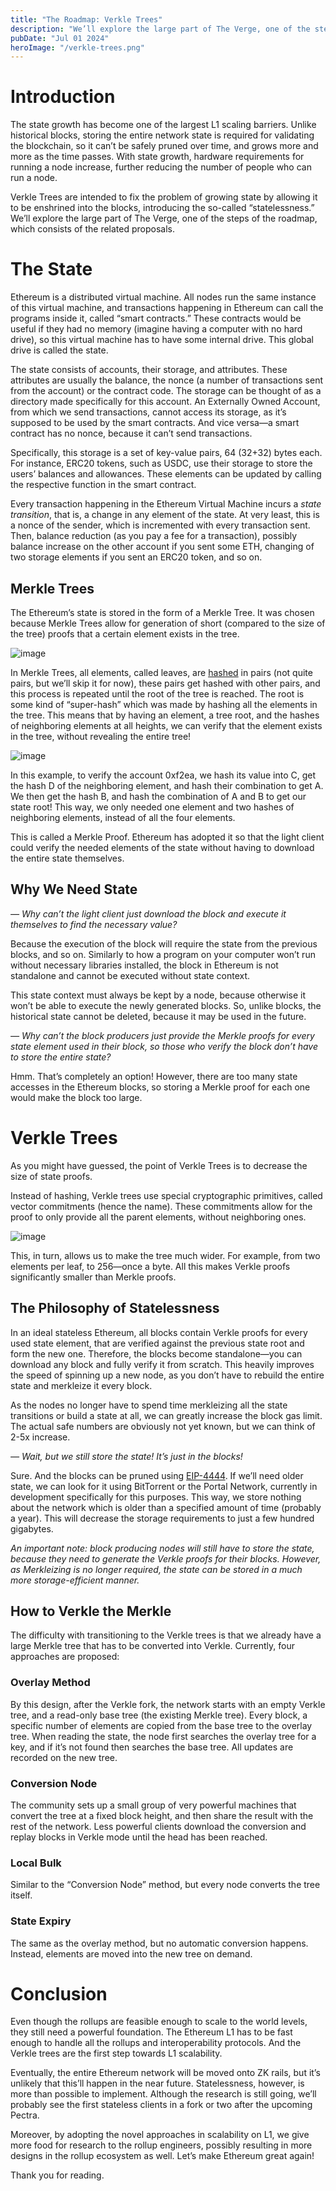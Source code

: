 ```yaml
---
title: "The Roadmap: Verkle Trees"
description: "We’ll explore the large part of The Verge, one of the steps of the roadmap, which consists of the related proposals."
pubDate: "Jul 01 2024"
heroImage: "/verkle-trees.png"
---
```


# Introduction

The state growth has become one of the largest L1 scaling barriers. Unlike historical blocks, storing the entire network state is required for validating the blockchain, so it can’t be safely pruned over time, and grows more and more as the time passes. With state growth, hardware requirements for running a node increase, further reducing the number of people who can run a node.

Verkle Trees are intended to fix the problem of growing state by allowing it to be enshrined into the blocks, introducing the so-called “statelessness.” We’ll explore the large part of The Verge, one of the steps of the roadmap, which consists of the related proposals.

# The State

Ethereum is a distributed virtual machine. All nodes run the same instance of this virtual machine, and transactions happening in Ethereum can call the programs inside it, called “smart contracts.” These contracts would be useful if they had no memory (imagine having a computer with no hard drive), so this virtual machine has to have some internal drive. This global drive is called the state.

The state consists of accounts, their storage, and attributes. These attributes are usually the balance, the nonce (a number of transactions sent from the account) or the contract code. The storage can be thought of as a directory made specifically for this account. An Externally Owned Account, from which we send transactions, cannot access its storage, as it’s supposed to be used by the smart contracts. And vice versa—a smart contract has no nonce, because it can’t send transactions.

Specifically, this storage is a set of key-value pairs, 64 (32+32) bytes each. For instance, ERC20 tokens, such as USDC, use their storage to store the users’ balances and allowances. These elements can be updated by calling the respective function in the smart contract.

Every transaction happening in the Ethereum Virtual Machine incurs a _state transition_, that is, a change in any element of the state. At very least, this is a nonce of the sender, which is incremented with every transaction sent. Then, balance reduction (as you pay a fee for a transaction), possibly balance increase on the other account if you sent some ETH, changing of two storage elements if you sent an ERC20 token, and so on.

## Merkle Trees

The Ethereum’s state is stored in the form of a Merkle Tree. It was chosen because Merkle Trees allow for generation of short (compared to the size of the tree) proofs that a certain element exists in the tree.

![image](../assets/TheRoadmapVerkleTreesandStatelessness/image1.png)

In Merkle Trees, all elements, called leaves, are [hashed](https://en.wikipedia.org/wiki/Hash_function) in pairs (not quite pairs, but we’ll skip it for now), these pairs get hashed with other pairs, and this process is repeated until the root of the tree is reached. The root is some kind of “super-hash” which was made by hashing all the elements in the tree. This means that by having an element, a tree root, and the hashes of neighboring elements at all heights, we can verify that the element exists in the tree, without revealing the entire tree!

![image](../assets/TheRoadmapVerkleTreesandStatelessness/image3.png)

In this example, to verify the account 0xf2ea, we hash its value into C, get the hash D of the neighboring element, and hash their combination to get A. We then get the hash B, and hash the combination of A and B to get our state root! This way, we only needed one element and two hashes of neighboring elements, instead of all the four elements.

This is called a Merkle Proof. Ethereum has adopted it so that the light client could verify the needed elements of the state without having to download the entire state themselves.

## Why We Need State

_— Why can’t the light client just download the block and execute it themselves to find the necessary value?_

Because the execution of the block will require the state from the previous blocks, and so on. Similarly to how a program on your computer won’t run without necessary libraries installed, the block in Ethereum is not standalone and cannot be executed without state context.

This state context must always be kept by a node, because otherwise it won’t be able to execute the newly generated blocks. So, unlike blocks, the historical state cannot be deleted, because it may be used in the future.

_— Why can’t the block producers just provide the Merkle proofs for every state element used in their block, so those who verify the block don’t have to store the entire state?_

Hmm. That’s completely an option! However, there are too many state accesses in the Ethereum blocks, so storing a Merkle proof for each one would make the block too large.

# Verkle Trees

As you might have guessed, the point of Verkle Trees is to decrease the size of state proofs.

Instead of hashing, Verkle trees use special cryptographic primitives, called vector commitments (hence the name). These commitments allow for the proof to only provide all the parent elements, without neighboring ones.

![image](../assets/TheRoadmapVerkleTreesandStatelessness/image2.png)

This, in turn, allows us to make the tree much wider. For example, from two elements per leaf, to 256—once a byte. All this makes Verkle proofs significantly smaller than Merkle proofs.

## The Philosophy of Statelessness

In an ideal stateless Ethereum, all blocks contain Verkle proofs for every used state element, that are verified against the previous state root and form the new one. Therefore, the blocks become standalone—you can download any block and fully verify it from scratch. This heavily improves the speed of spinning up a new node, as you don’t have to rebuild the entire state and merkleize it every block.

As the nodes no longer have to spend time merkleizing all the state transitions or build a state at all, we can greatly increase the block gas limit. The actual safe numbers are obviously not yet known, but we can think of 2-5x increase.

_— Wait, but we still store the state! It’s just in the blocks!_

Sure. And the blocks can be pruned using [EIP-4444](https://eips.ethereum.org/EIPS/eip-4444). If we’ll need older state, we can look for it using BitTorrent or the Portal Network, currently in development specifically for this purposes. This way, we store nothing about the network which is older than a specified amount of time (probably a year). This will decrease the storage requirements to just a few hundred gigabytes.

_An important note: block producing nodes will still have to store the state, because they need to generate the Verkle proofs for their blocks. However, as Merkleizing is no longer required, the state can be stored in a much more storage-efficient manner._

## How to Verkle the Merkle

The difficulty with transitioning to the Verkle trees is that we already have a large Merkle tree that has to be converted into Verkle. Currently, four approaches are proposed:

### Overlay Method

By this design, after the Verkle fork, the network starts with an empty Verkle tree, and a read-only base tree (the existing Merkle tree). Every block, a specific number of elements are copied from the base tree to the overlay tree. When reading the state, the node first searches the overlay tree for a key, and if it’s not found then searches the base tree. All updates are recorded on the new tree.

### Conversion Node

The community sets up a small group of very powerful machines that convert the tree at a fixed block height, and then share the result with the rest of the network. Less powerful clients download the conversion and replay blocks in Verkle mode until the head has been reached.

### Local Bulk

Similar to the “Conversion Node” method, but every node converts the tree itself.

### State Expiry

The same as the overlay method, but no automatic conversion happens. Instead, elements are moved into the new tree on demand.

# Conclusion

Even though the rollups are feasible enough to scale to the world levels, they still need a powerful foundation. The Ethereum L1 has to be fast enough to handle all the rollups and interoperability protocols. And the Verkle trees are the first step towards L1 scalability.

Eventually, the entire Ethereum network will be moved onto ZK rails, but it’s unlikely that this’ll happen in the near future. Statelessness, however, is more than possible to implement. Although the research is still going, we’ll probably see the first stateless clients in a fork or two after the upcoming Pectra.

Moreover, by adopting the novel approaches in scalability on L1, we give more food for research to the rollup engineers, possibly resulting in more designs in the rollup ecosystem as well. Let’s make Ethereum great again!

Thank you for reading.
